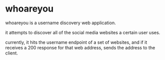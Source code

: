 # whoareyou
whoareyou is a username discovery web application.

it attempts to discover all of the social media websites a certain user uses.

currently, it hits the username endpoint of a set of websites, and if it receives a 200 response for that web address,
sends the address to the client.
